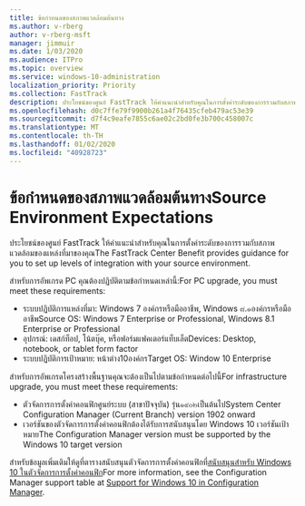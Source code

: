 ```yaml
---
title: ข้อกำหนดของสภาพแวดล้อมต้นทาง
ms.author: v-rberg
author: v-rberg-msft
manager: jimmuir
ms.date: 1/03/2020
ms.audience: ITPro
ms.topic: overview
ms.service: windows-10-administration
localization_priority: Priority
ms.collection: FastTrack
description: ประโยชน์ของศูนย์ FastTrack ให้คำแนะนำสำหรับคุณในการตั้งค่าระดับของการรวมกับสภาพแวดล้อมของแหล่งที่มาของคุณสำหรับการปรับใช้ Windows 10
ms.openlocfilehash: d0c7ffe79f9900b261a4f76435cfeb479ac53e39
ms.sourcegitcommit: d7f4c9eafe7855c6ae02c2bd0fe3b700c458007c
ms.translationtype: MT
ms.contentlocale: th-TH
ms.lasthandoff: 01/02/2020
ms.locfileid: "40928723"
---
```

# <a name="source-environment-expectations"></a><span data-ttu-id="569b2-103">ข้อกำหนดของสภาพแวดล้อมต้นทาง</span><span class="sxs-lookup"><span data-stu-id="569b2-103">Source Environment Expectations</span></span>

<span data-ttu-id="569b2-104">ประโยชน์ของศูนย์ FastTrack ให้คำแนะนำสำหรับคุณในการตั้งค่าระดับของการรวมกับสภาพแวดล้อมของแหล่งที่มาของคุณ</span><span class="sxs-lookup"><span data-stu-id="569b2-104">The FastTrack Center Benefit provides guidance for you to set up levels of integration with your source environment.</span></span>
  
<span data-ttu-id="569b2-105">สำหรับการอัพเกรด PC คุณต้องปฏิบัติตามข้อกำหนดเหล่านี้:</span><span class="sxs-lookup"><span data-stu-id="569b2-105">For PC upgrade, you must meet these requirements:</span></span>

- <span data-ttu-id="569b2-106">ระบบปฏิบัติการแหล่งที่มา: Windows 7 องค์กรหรือมืออาชีพ, Windows ๘.๑องค์กรหรือมืออาชีพ</span><span class="sxs-lookup"><span data-stu-id="569b2-106">Source OS: Windows 7 Enterprise or Professional, Windows 8.1 Enterprise or Professional</span></span>
- <span data-ttu-id="569b2-107">อุปกรณ์: เดสก์ท็อป, โน้ตบุ๊ค, หรือฟอร์มแฟคเตอร์แท็บเล็ต</span><span class="sxs-lookup"><span data-stu-id="569b2-107">Devices: Desktop, notebook, or tablet form factor</span></span>
- <span data-ttu-id="569b2-108">ระบบปฏิบัติการเป้าหมาย: หน้าต่าง10องค์กร</span><span class="sxs-lookup"><span data-stu-id="569b2-108">Target OS: Window 10 Enterprise</span></span>

<span data-ttu-id="569b2-109">สำหรับการอัพเกรดโครงสร้างพื้นฐานคุณจะต้องเป็นไปตามข้อกำหนดต่อไปนี้</span><span class="sxs-lookup"><span data-stu-id="569b2-109">For infrastructure upgrade, you must meet these requirements:</span></span>   

- <span data-ttu-id="569b2-110">ตัวจัดการการตั้งค่าคอนฟิกศูนย์ระบบ (สาขาปัจจุบัน) รุ่น๑๙๐๒เป็นต้นไป</span><span class="sxs-lookup"><span data-stu-id="569b2-110">System Center Configuration Manager (Current Branch) version 1902 onward</span></span> 
- <span data-ttu-id="569b2-111">เวอร์ชันของตัวจัดการการตั้งค่าคอนฟิกต้องได้รับการสนับสนุนโดย Windows 10 เวอร์ชันเป้าหมาย</span><span class="sxs-lookup"><span data-stu-id="569b2-111">The Configuration Manager version must be supported by the Windows 10 target version</span></span>

<span data-ttu-id="569b2-112">สำหรับข้อมูลเพิ่มเติมให้ดูที่ตารางสนับสนุนตัวจัดการการตั้งค่าคอนฟิกที่[สนับสนุนสำหรับ Windows 10 ในตัวจัดการการตั้งค่าคอนฟิก](https://docs.microsoft.com/sccm/core/plan-design/configs/support-for-windows-10)</span><span class="sxs-lookup"><span data-stu-id="569b2-112">For more information, see the Configuration Manager support table at [Support for Windows 10 in Configuration Manager](https://docs.microsoft.com/sccm/core/plan-design/configs/support-for-windows-10).</span></span>
  

 